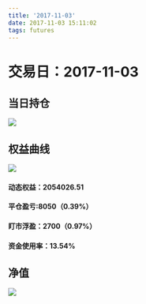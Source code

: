 ```yaml
---
title: '2017-11-03'
date: 2017-11-03 15:11:02
tags: futures
---
```


# 交易日：2017-11-03

## 当日持仓
![](http://oysbn9qno.bkt.clouddn.com/17-11-3/89429356.jpg)


## 权益曲线
![](http://oysbn9qno.bkt.clouddn.com/17-11-3/97192171.jpg)
#### 动态权益：2054026.51

#### 平仓盈亏:8050（0.39%）

#### 盯市浮盈：2700（0.97%）

#### 资金使用率：13.54%

## 净值
![](http://oysbn9qno.bkt.clouddn.com/17-11-3/11207868.jpg)
